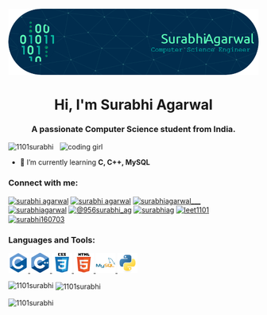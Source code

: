 ![logo](https://github.com/1101surabhi/1101surabhi/blob/main/github-header-image.png)
<h1 align="center">Hi, I'm Surabhi Agarwal</h1>
<h3 align="center">A passionate Computer Science student from India.</h3>

<img align="right" alt="coding girl" width="400" src="https://camo.githubusercontent.com/6f5e3ead776bc722fbfc3da2c8b1454a7a5f27a07b34c0ced075f90a6c25a3be/68747470733a2f2f6d69726f2e6d656469756d2e636f6d2f6d61782f313630302f302a4b32574c4d5445784c79696461374f522e676966">

<p align="left"> <img src="https://komarev.com/ghpvc/?username=1101surabhi&label=Profile%20views&color=0e75b6&style=flat" alt="1101surabhi" /> </p>

- 🌱 I’m currently learning **C, C++, MySQL**

<h3 align="left">Connect with me:</h3>
<p align="left">
<a href="https://linkedin.com/in/surabhi agarwal" target="blank"><img align="center" src="https://raw.githubusercontent.com/rahuldkjain/github-profile-readme-generator/master/src/images/icons/Social/linked-in-alt.svg" alt="surabhi agarwal" height="30" width="40" /></a>
<a href="https://stackoverflow.com/users/surabhi agarwal" target="blank"><img align="center" src="https://raw.githubusercontent.com/rahuldkjain/github-profile-readme-generator/master/src/images/icons/Social/stack-overflow.svg" alt="surabhi agarwal" height="30" width="40" /></a>
<a href="https://instagram.com/surabhiagarwal___" target="blank"><img align="center" src="https://raw.githubusercontent.com/rahuldkjain/github-profile-readme-generator/master/src/images/icons/Social/instagram.svg" alt="surabhiagarwal___" height="30" width="40" /></a>
<a href="https://www.codechef.com/users/surabhiagarwal" target="blank"><img align="center" src="https://cdn.jsdelivr.net/npm/simple-icons@3.1.0/icons/codechef.svg" alt="surabhiagarwal" height="30" width="40" /></a>
<a href="https://www.hackerrank.com/@956surabhi_ag" target="blank"><img align="center" src="https://raw.githubusercontent.com/rahuldkjain/github-profile-readme-generator/master/src/images/icons/Social/hackerrank.svg" alt="@956surabhi_ag" height="30" width="40" /></a>
<a href="https://codeforces.com/profile/surabhiag" target="blank"><img align="center" src="https://raw.githubusercontent.com/rahuldkjain/github-profile-readme-generator/master/src/images/icons/Social/codeforces.svg" alt="surabhiag" height="30" width="40" /></a>
<a href="https://www.leetcode.com/leet1101" target="blank"><img align="center" src="https://raw.githubusercontent.com/rahuldkjain/github-profile-readme-generator/master/src/images/icons/Social/leet-code.svg" alt="leet1101" height="30" width="40" /></a>
<a href="https://auth.geeksforgeeks.org/user/surabhi160703" target="blank"><img align="center" src="https://raw.githubusercontent.com/rahuldkjain/github-profile-readme-generator/master/src/images/icons/Social/geeks-for-geeks.svg" alt="surabhi160703" height="30" width="40" /></a>
</p>

<h3 align="left">Languages and Tools:</h3>
<p align="left"> <a href="https://www.cprogramming.com/" target="_blank" rel="noreferrer"> <img src="https://raw.githubusercontent.com/devicons/devicon/master/icons/c/c-original.svg" alt="c" width="40" height="40"/> </a> <a href="https://www.w3schools.com/cpp/" target="_blank" rel="noreferrer"> <img src="https://raw.githubusercontent.com/devicons/devicon/master/icons/cplusplus/cplusplus-original.svg" alt="cplusplus" width="40" height="40"/> </a> <a href="https://www.w3schools.com/css/" target="_blank" rel="noreferrer"> <img src="https://raw.githubusercontent.com/devicons/devicon/master/icons/css3/css3-original-wordmark.svg" alt="css3" width="40" height="40"/> </a> <a href="https://www.w3.org/html/" target="_blank" rel="noreferrer"> <img src="https://raw.githubusercontent.com/devicons/devicon/master/icons/html5/html5-original-wordmark.svg" alt="html5" width="40" height="40"/> </a> <a href="https://www.mysql.com/" target="_blank" rel="noreferrer"> <img src="https://raw.githubusercontent.com/devicons/devicon/master/icons/mysql/mysql-original-wordmark.svg" alt="mysql" width="40" height="40"/> </a> <a href="https://www.python.org" target="_blank" rel="noreferrer"> <img src="https://raw.githubusercontent.com/devicons/devicon/master/icons/python/python-original.svg" alt="python" width="40" height="40"/> </a> </p>

<p><img align="left" src="https://github-readme-stats.vercel.app/api/top-langs?username=1101surabhi&show_icons=true&locale=en&layout=compact" alt="1101surabhi" /></p>

<p>&nbsp;<img align="center" src="https://github-readme-stats.vercel.app/api?username=1101surabhi&show_icons=true&locale=en" alt="1101surabhi" /></p>

<p><img align="center" src="https://github-readme-streak-stats.herokuapp.com/?user=1101surabhi&" alt="1101surabhi" /></p>
